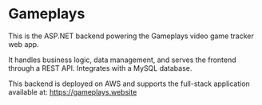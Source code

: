 ﻿# Gameplays

This is the ASP.NET backend powering the Gameplays video game tracker web app.

It handles business logic, data management, and serves the frontend through a REST API. Integrates with a MySQL database.

This backend is deployed on AWS and supports the full-stack application available at: https://gameplays.website
